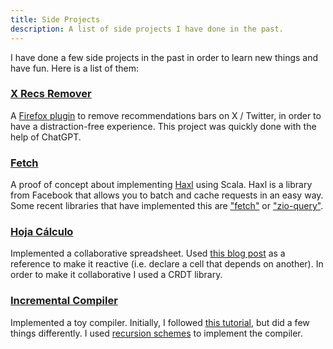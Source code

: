 ```yaml
---
title: Side Projects
description: A list of side projects I have done in the past.
---
```


I have done a few side projects in the past in order to learn new things and have fun. 
Here is a list of them:

### [X Recs Remover](https://github.com/miguel-vila/x-recs-remover)

A [Firefox plugin](https://addons.mozilla.org/en-GB/firefox/addon/x-recommendations-remover/) to remove recommendations bars on X / Twitter, in order to have a
distraction-free experience. This project was quickly done with the help of
ChatGPT.

### [Fetch](https://github.com/miguel-vila/fetch)

A proof of concept about implementing [Haxl](https://community.haskell.org/~simonmar/papers/haxl-icfp14.pdf) using Scala.
Haxl is a library from Facebook that allows you to batch and cache requests in an easy way.
Some recent libraries that have implemented this are ["fetch"](https://github.com/47degrees/fetch)
or ["zio-query"](https://github.com/zio/zio-query).

### [Hoja Cálculo](https://github.com/miguel-vila/hoja-calculo)

Implemented a collaborative spreadsheet. Used [this blog post](https://semantic-domain.blogspot.com/2015/07/how-to-implement-spreadsheet.html?utm_source=pocket_reader) as a reference to make it reactive (i.e. declare a cell that depends on another). In order to make it collaborative I used a CRDT library.

### [Incremental Compiler](https://github.com/miguel-vila/incremental-compiler)

Implemented a toy compiler. Initially, I followed [this tutorial](https://web.archive.org/web/20071216140227/http://www.cs.indiana.edu/~aghuloum/compilers-tutorial-2006-09-16.pdf), but did a few things differently. I used [recursion schemes](https://blog.sumtypeofway.com/an-introduction-to-recursion-schemes/) to implement the compiler.
